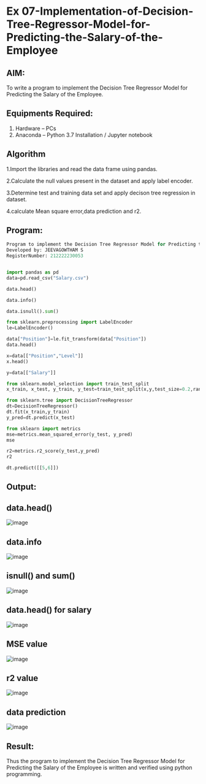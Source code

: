 # Ex 07-Implementation-of-Decision-Tree-Regressor-Model-for-Predicting-the-Salary-of-the-Employee

## AIM:

To write a program to implement the Decision Tree Regressor Model for Predicting the Salary of the Employee.

## Equipments Required:

1. Hardware – PCs
2. Anaconda – Python 3.7 Installation / Jupyter notebook

## Algorithm

1.Import the libraries and read the data frame using pandas.

2.Calculate the null values present in the dataset and apply label encoder.

3.Determine test and training data set and apply decison tree regression in dataset.

4.calculate Mean square error,data prediction and r2.

## Program:

```py
Program to implement the Decision Tree Regressor Model for Predicting the Salary of the Employee.
Developed by: JEEVAGOWTHAM S
RegisterNumber: 212222230053
```

```py

import pandas as pd
data=pd.read_csv("Salary.csv")

data.head()

data.info()

data.isnull().sum()

from sklearn.preprocessing import LabelEncoder
le=LabelEncoder()

data["Position"]=le.fit_transform(data["Position"])
data.head()

x=data[["Position","Level"]]
x.head()

y=data[["Salary"]]

from sklearn.model_selection import train_test_split
x_train, x_test, y_train, y_test=train_test_split(x,y,test_size=0.2,random_state=2)

from sklearn.tree import DecisionTreeRegressor
dt=DecisionTreeRegressor()
dt.fit(x_train,y_train)
y_pred=dt.predict(x_test)

from sklearn import metrics
mse=metrics.mean_squared_error(y_test, y_pred)
mse

r2=metrics.r2_score(y_test,y_pred)
r2

dt.predict([[5,6]])
```

## Output:

## data.head()
![image](https://github.com/JeevaGowtham-S/Implementation-of-Decision-Tree-Regressor-Model-for-Predicting-the-Salary-of-the-Employee/assets/118042624/1cdae00b-0abc-4e46-aa06-6244666fef39)


## data.info
![image](https://github.com/JeevaGowtham-S/Implementation-of-Decision-Tree-Regressor-Model-for-Predicting-the-Salary-of-the-Employee/assets/118042624/cb6cae99-b292-4b08-a019-e7c6389a6598)


## isnull() and sum()
![image](https://github.com/JeevaGowtham-S/Implementation-of-Decision-Tree-Regressor-Model-for-Predicting-the-Salary-of-the-Employee/assets/118042624/070e3d6f-ebdb-4651-a61e-e998457ee854)


## data.head() for salary
![image](https://github.com/JeevaGowtham-S/Implementation-of-Decision-Tree-Regressor-Model-for-Predicting-the-Salary-of-the-Employee/assets/118042624/ede2b717-82ef-4455-87f5-b64546d95adf)

## MSE value
![image](https://github.com/JeevaGowtham-S/Implementation-of-Decision-Tree-Regressor-Model-for-Predicting-the-Salary-of-the-Employee/assets/118042624/cda22bdb-4809-4ca7-ab49-50e0e5c69b1a)


## r2 value
![image](https://github.com/JeevaGowtham-S/Implementation-of-Decision-Tree-Regressor-Model-for-Predicting-the-Salary-of-the-Employee/assets/118042624/c06d9423-b31c-4107-a12f-8129cf062508)


## data prediction
![image](https://github.com/JeevaGowtham-S/Implementation-of-Decision-Tree-Regressor-Model-for-Predicting-the-Salary-of-the-Employee/assets/118042624/e6b58b32-72a9-451d-86b8-d5e3f6fdc5f0)


## Result:

Thus the program to implement the Decision Tree Regressor Model for Predicting the Salary of the Employee is written and verified using python programming.
